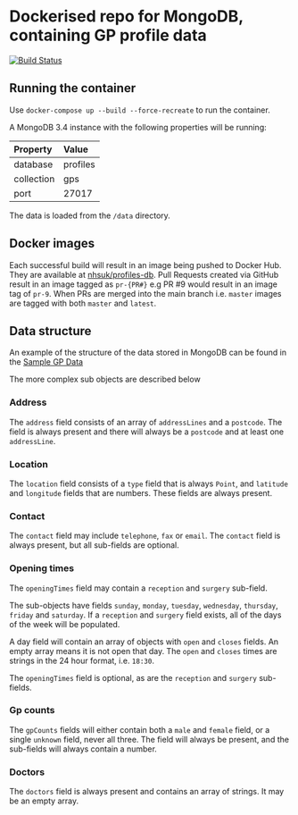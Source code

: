 # Dockerised repo for MongoDB, containing GP profile data

[![Build Status](https://travis-ci.org/nhsuk/profiles-db.svg?branch=master)](https://travis-ci.org/nhsuk/profiles-db)

## Running the container

Use `docker-compose up --build --force-recreate` to run the container.

A MongoDB 3.4 instance with the following properties will be running:

| Property   | Value        |
|:-----------|:-------------|
| database   | profiles     |
| collection | gps          |
| port       | 27017        |

The data is loaded from the `/data` directory.

## Docker images

Each successful build will result in an image being pushed to Docker Hub. They are available at [nhsuk/profiles-db](https://hub.docker.com/r/nhsuk/profiles-db/). Pull Requests created via GitHub result in an image tagged as `pr-{PR#}` e.g PR #9 would result in an image tag of `pr-9`.
When PRs are merged into the main branch i.e. `master` images are tagged with both `master` and `latest`.

## Data structure
An example of the structure of the data stored in MongoDB can be found in the [Sample GP Data](sample-gp-data.json)

The more complex sub objects are described below

### Address

The `address` field consists of an array of `addressLines` and a `postcode`. The field is always present and there will always be a `postcode` and at least one `addressLine`.

### Location

The `location` field consists of a `type` field that is always `Point`, and `latitude` and `longitude` fields that are numbers. These fields are always present.

### Contact

The `contact` field may include `telephone`, `fax` or `email`. The `contact` field is always present, but all sub-fields are optional.

### Opening times

The `openingTimes` field may contain a `reception` and `surgery` sub-field.

The sub-objects have fields `sunday`, `monday`, `tuesday`, `wednesday`, `thursday`, `friday` and `saturday`. If a `reception` and `surgery` field exists, all of the days of the week will be populated.

A day field will contain an array of objects with `open` and `closes` fields. An empty array means it is not open that day. The `open` and `closes` times are strings in the 24 hour format, i.e. `18:30`.

The `openingTimes` field is optional, as are the `reception` and `surgery` sub-fields.

### Gp counts

The `gpCounts` fields will either contain both a `male` and `female` field, or a single `unknown` field, never all three. The field will always be present, and the sub-fields will always contain a number.

### Doctors

The `doctors` field is always present and contains an array of strings. It may be an empty array.





